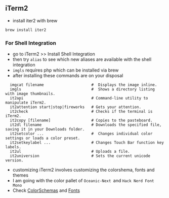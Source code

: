 ##  iTerm2

- install iter2 with brew

```bash
brew install iter2

```

### For Shell Integration

- go to iTerm2 >> Install Shell Integration
- then try `alias` to see which new aliases are available with the shell integration
- `imgls` requires php which can be installed via brew 
- after installing these commands are on your disposal 

```raw
  imgcat filename                     #  Displays the image inline.
  imgls                               #  Shows a directory listing with image thumbnails.
  it2api                              # Command-line utility to manipulate iTerm2.
  it2attention start|stop|fireworks   # Gets your attention.
  it2check                            # Checks if the terminal is iTerm2.
  it2copy [filename]                  # Copies to the pasteboard.
  it2dl filename                      # Downloads the specified file, saving it in your Downloads folder.
  it2setcolor ...                     #  Changes individual color settings or loads a color preset.
  it2setkeylabel ...                  # Changes Touch Bar function key labels.
  it2ul                               # Uploads a file.
  it2universion                       # Sets the current unicode version.
```

- customizing iTerm2 involves customizing the colorshema, fonts and themes
- I am going with the color pallet of `Oceanic-Next `and  `Hack Nerd Font Mono`
- Check [ColorSchemas]() and [Fonts]()






